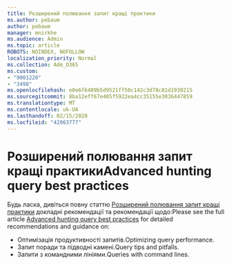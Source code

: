 ```yaml
---
title: Розширений полювання запит кращі практики
ms.author: pebaum
author: pebaum
manager: mnirkhe
ms.audience: Admin
ms.topic: article
ROBOTS: NOINDEX, NOFOLLOW
localization_priority: Normal
ms.collection: Adm_O365
ms.custom:
- "9001220"
- "3498"
ms.openlocfilehash: e0e6f6409b5d9521ff50c142c3d78c81d1930215
ms.sourcegitcommit: 8ba12eff67e405f5922ea4cc35155e3036447859
ms.translationtype: MT
ms.contentlocale: uk-UA
ms.lasthandoff: 02/15/2020
ms.locfileid: "42063777"
---
```

# <a name="advanced-hunting-query-best-practices"></a><span data-ttu-id="eb5a9-102">Розширений полювання запит кращі практики</span><span class="sxs-lookup"><span data-stu-id="eb5a9-102">Advanced hunting query best practices</span></span>

<span data-ttu-id="eb5a9-103">Будь ласка, дивіться повну статтю [Розширений полювання запит кращі практики](https://docs.microsoft.com/en-us/windows/security/threat-protection/microsoft-defender-atp/advanced-hunting-best-practices#optimize-query-performance) докладні рекомендації та рекомендації щодо:</span><span class="sxs-lookup"><span data-stu-id="eb5a9-103">Please see the full article [Advanced hunting query best practices](https://docs.microsoft.com/en-us/windows/security/threat-protection/microsoft-defender-atp/advanced-hunting-best-practices#optimize-query-performance) for detailed recommendations and guidance on:</span></span>
- <span data-ttu-id="eb5a9-104">Оптимізація продуктивності запитів.</span><span class="sxs-lookup"><span data-stu-id="eb5a9-104">Optimizing query performance.</span></span>
- <span data-ttu-id="eb5a9-105">Запит поради та підводні камені.</span><span class="sxs-lookup"><span data-stu-id="eb5a9-105">Query tips and pitfalls.</span></span>
- <span data-ttu-id="eb5a9-106">Запити з командними лініями.</span><span class="sxs-lookup"><span data-stu-id="eb5a9-106">Queries with command lines.</span></span>


